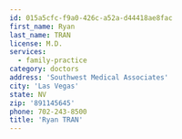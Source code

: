 ```yaml
---
id: 015a5cfc-f9a0-426c-a52a-d44418ae8fac
first_name: Ryan
last_name: TRAN
license: M.D.
services:
  - family-practice
category: doctors
address: 'Southwest Medical Associates'
city: 'Las Vegas'
state: NV
zip: '891145645'
phone: 702-243-8500
title: 'Ryan TRAN'
---
```

